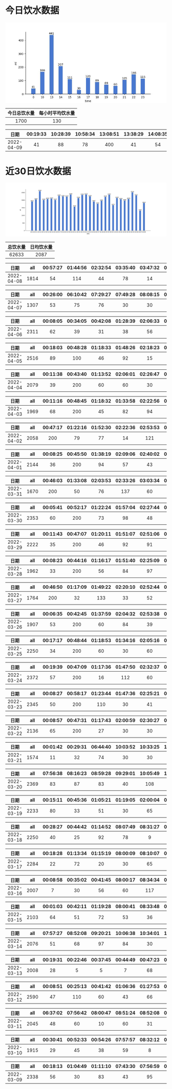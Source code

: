 # 今日饮水数据

<div align=center>
<img src="today.jpg" style="zoom: 100%;" />

| 今日总饮水量 | 每小时平均饮水量 |
| :----: | :----: |
| 1700 | 130 |
</div>

| 日期 | 00:19:33 | 10:28:39 | 10:58:34 | 13:08:51 | 13:38:29 | 14:08:35 | 14:14:47 | 14:50:28 | 15:17:09 | 15:47:25 | 16:17:57 | 17:19:10 | 17:49:23 | 18:31:42 | 18:59:49 | 19:29:27 | 20:00:41 | 20:31:04 | 21:02:04 | 21:28:21 | 22:22:52 | 22:35:32 | 23:05:33 | 23:30:54 |
| :----: | :----: | :----: | :----: | :----: | :----: | :----: | :----: | :----: | :----: | :----: | :----: | :----: | :----: | :----: | :----: | :----: | :----: | :----: | :----: | :----: | :----: | :----: | :----: | :----: |
| 2022-04-09 | 41 | 88 | 78 | 400 | 41 | 54 | 102 | 51 | 64 | 47 | 30 | 60 | 60 | 16 | 73 | 69 | 22 | 38 | 75 | 30 | 68 | 78 | 28 | 87 |

# 近30日饮水数据

<div align=center>
<img src="30.jpg"style="zoom: 100%;" />

| 总饮水量 | 日均饮水量 |
| :----: | :----: |
| 62633 | 2087 |
</div>

| 日期 | all | 00:57:27 | 01:44:56 | 02:32:54 | 03:35:40 | 03:47:32 | 08:01:09 | 08:54:26 | 09:31:54 | 10:04:15 | 10:15:36 | 10:50:03 | 11:13:42 | 12:16:16 | 12:49:00 | 13:29:34 | 14:26:17 | 14:57:30 | 15:30:30 | 16:14:34 | 16:46:19 | 17:23:29 | 17:38:15 | 18:17:59 | 19:43:37 | 20:51:45 | 22:14:41 | 23:18:41 | 23:43:33 |
| :----: | :----: | :----: | :----: | :----: | :----: | :----: | :----: | :----: | :----: | :----: | :----: | :----: | :----: | :----: | :----: | :----: | :----: | :----: | :----: | :----: | :----: | :----: | :----: | :----: | :----: | :----: | :----: | :----: | :----: |
| 2022-04-08 | 1814 | 54 | 114 | 44 | 78 | 14 | 30 | 100 | 60 | 50 | 35 | 38 | 96 | 200 | 136 | 5 | 100 | 60 | 60 | 59 | 91 | 60 | 14 | 49 | 200 | 5 | 16 | 34 | 12 |

| 日期 | all | 00:26:00 | 06:10:42 | 07:29:27 | 07:49:28 | 08:08:15 | 08:46:56 | 09:49:16 | 10:06:36 | 10:56:42 | 11:21:15 | 11:51:25 | 12:19:48 | 12:49:37 | 14:48:55 | 14:51:03 | 15:31:28 | 16:57:51 | 17:52:38 |
| :----: | :----: | :----: | :----: | :----: | :----: | :----: | :----: | :----: | :----: | :----: | :----: | :----: | :----: | :----: | :----: | :----: | :----: | :----: | :----: |
| 2022-04-07 | 1307 | 53 | 75 | 76 | 30 | 30 | 19 | 30 | 91 | 79 | 30 | 87 | 200 | 87 | 82 | 70 | 95 | 86 | 87 |

| 日期 | all | 00:08:05 | 00:34:05 | 00:42:08 | 01:28:39 | 02:06:33 | 02:32:46 | 02:43:21 | 03:15:36 | 07:56:54 | 08:01:28 | 08:20:38 | 08:48:48 | 09:21:46 | 09:43:31 | 10:04:19 | 10:38:06 | 11:10:19 | 12:38:32 | 13:01:10 | 13:31:40 | 14:07:20 | 14:37:02 | 15:06:02 | 15:32:53 | 16:02:57 | 16:33:04 | 17:15:02 | 17:49:52 | 18:15:04 | 18:35:09 | 18:57:30 | 19:26:13 | 19:53:44 | 20:24:02 | 21:08:31 | 21:35:54 | 22:15:03 | 22:31:29 | 22:36:34 | 22:49:56 | 23:34:43 | 23:54:18 | 23:59:55 |
| :----: | :----: | :----: | :----: | :----: | :----: | :----: | :----: | :----: | :----: | :----: | :----: | :----: | :----: | :----: | :----: | :----: | :----: | :----: | :----: | :----: | :----: | :----: | :----: | :----: | :----: | :----: | :----: | :----: | :----: | :----: | :----: | :----: | :----: | :----: | :----: | :----: | :----: | :----: | :----: | :----: | :----: | :----: | :----: | :----: |
| 2022-04-06 | 2311 | 62 | 39 | 31 | 38 | 56 | 22 | 30 | 57 | 90 | 55 | 62 | 52 | 60 | 76 | 13 | 76 | 49 | 200 | 35 | 82 | 40 | 32 | 58 | 32 | 22 | 72 | 38 | 62 | 30 | 64 | 96 | 89 | 51 | 35 | 33 | 60 | 89 | 81 | 17 | 30 | 25 | 40 | 30 |

| 日期 | all | 00:18:03 | 00:48:28 | 01:18:33 | 01:48:26 | 02:18:23 | 02:47:42 | 03:17:19 | 03:43:59 | 04:13:15 | 04:43:56 | 05:14:07 | 05:44:08 | 06:14:43 | 06:36:43 | 06:56:57 | 07:34:12 | 08:25:14 | 08:39:22 | 09:28:13 | 16:03:44 | 19:01:28 | 20:00:09 | 21:26:31 | 22:07:00 | 22:35:25 | 23:04:18 | 23:12:54 | 23:39:49 |
| :----: | :----: | :----: | :----: | :----: | :----: | :----: | :----: | :----: | :----: | :----: | :----: | :----: | :----: | :----: | :----: | :----: | :----: | :----: | :----: | :----: | :----: | :----: | :----: | :----: | :----: | :----: | :----: | :----: | :----: |
| 2022-04-05 | 2516 | 89 | 100 | 46 | 92 | 15 | 70 | 59 | 57 | 18 | 90 | 90 | 300 | 34 | 84 | 76 | 58 | 200 | 31 | 119 | 14 | 73 | 86 | 400 | 60 | 22 | 104 | 53 | 76 |

| 日期 | all | 00:11:38 | 00:43:40 | 01:13:52 | 02:06:01 | 02:26:47 | 03:02:12 | 03:32:56 | 04:00:45 | 04:30:47 | 05:00:27 | 06:02:58 | 07:02:44 | 07:53:10 | 08:44:39 | 08:45:14 | 14:59:26 | 18:05:29 | 18:36:19 | 19:10:43 | 19:59:28 | 20:33:47 | 21:03:39 | 21:20:37 | 22:20:37 | 22:50:59 | 23:20:24 | 23:21:02 | 23:33:49 | 23:34:07 | 23:34:23 | 23:34:40 |
| :----: | :----: | :----: | :----: | :----: | :----: | :----: | :----: | :----: | :----: | :----: | :----: | :----: | :----: | :----: | :----: | :----: | :----: | :----: | :----: | :----: | :----: | :----: | :----: | :----: | :----: | :----: | :----: | :----: | :----: | :----: | :----: | :----: |
| 2022-04-04 | 2079 | 39 | 200 | 60 | 60 | 30 | 25 | 124 | 48 | 67 | 30 | 200 | 60 | 30 | 109 | 37 | 60 | 43 | 78 | 36 | 81 | 30 | 60 | 60 | 52 | 120 | 30 | 26 | 86 | 68 | 34 | 96 |

| 日期 | all | 00:11:16 | 00:48:45 | 01:18:32 | 01:33:58 | 02:22:56 | 02:54:45 | 03:21:53 | 03:54:31 | 04:31:55 | 05:00:47 | 05:59:03 | 06:30:13 | 07:05:41 | 07:28:00 | 08:19:19 | 11:59:01 | 19:33:44 | 20:03:27 | 20:29:18 | 20:51:44 | 21:14:44 | 21:44:11 | 22:10:41 | 22:40:50 | 23:11:00 | 23:41:27 |
| :----: | :----: | :----: | :----: | :----: | :----: | :----: | :----: | :----: | :----: | :----: | :----: | :----: | :----: | :----: | :----: | :----: | :----: | :----: | :----: | :----: | :----: | :----: | :----: | :----: | :----: | :----: | :----: |
| 2022-04-03 | 1969 | 68 | 200 | 45 | 82 | 94 | 63 | 89 | 82 | 15 | 91 | 200 | 55 | 28 | 67 | 65 | 24 | 69 | 59 | 99 | 14 | 69 | 34 | 131 | 112 | 54 | 60 |

| 日期 | all | 00:47:17 | 01:22:16 | 01:52:30 | 02:22:36 | 02:53:53 | 03:23:58 | 03:53:29 | 04:18:26 | 04:38:29 | 05:14:13 | 05:44:14 | 06:14:49 | 07:00:38 | 07:32:37 | 07:51:10 | 08:27:01 | 09:01:04 | 16:31:45 | 17:06:27 | 17:40:04 | 18:31:37 | 18:42:38 | 20:28:07 | 20:40:13 | 21:20:06 | 21:35:54 | 22:05:37 | 22:35:46 | 23:06:11 | 23:32:46 |
| :----: | :----: | :----: | :----: | :----: | :----: | :----: | :----: | :----: | :----: | :----: | :----: | :----: | :----: | :----: | :----: | :----: | :----: | :----: | :----: | :----: | :----: | :----: | :----: | :----: | :----: | :----: | :----: | :----: | :----: | :----: | :----: |
| 2022-04-02 | 2058 | 200 | 79 | 77 | 14 | 121 | 73 | 32 | 94 | 17 | 89 | 200 | 58 | 105 | 124 | 30 | 61 | 44 | 43 | 32 | 30 | 66 | 19 | 7 | 62 | 51 | 30 | 76 | 81 | 40 | 103 |

| 日期 | all | 00:08:25 | 00:45:50 | 01:38:19 | 02:09:06 | 02:40:02 | 03:10:21 | 03:40:57 | 04:15:20 | 04:45:34 | 05:14:33 | 05:44:31 | 06:51:01 | 07:23:05 | 07:55:57 | 08:48:41 | 13:01:47 | 16:59:07 | 17:48:02 | 18:18:30 | 19:09:17 | 20:30:17 | 21:08:57 | 21:34:14 | 22:04:35 | 22:44:46 | 23:36:51 | 23:54:16 |
| :----: | :----: | :----: | :----: | :----: | :----: | :----: | :----: | :----: | :----: | :----: | :----: | :----: | :----: | :----: | :----: | :----: | :----: | :----: | :----: | :----: | :----: | :----: | :----: | :----: | :----: | :----: | :----: | :----: |
| 2022-04-01 | 2144 | 36 | 200 | 94 | 57 | 43 | 69 | 76 | 63 | 13 | 87 | 200 | 91 | 68 | 76 | 30 | 15 | 15 | 300 | 71 | 45 | 60 | 68 | 68 | 107 | 102 | 39 | 51 |

| 日期 | all | 00:46:03 | 01:33:08 | 02:03:53 | 02:33:26 | 03:03:34 | 03:33:28 | 03:55:10 | 04:43:07 | 04:54:36 | 05:24:35 | 06:25:20 | 06:56:03 | 07:31:55 | 07:45:07 | 08:07:40 | 08:34:55 | 13:52:32 | 19:00:30 | 19:58:43 | 20:17:20 | 20:51:29 | 21:29:06 | 21:57:05 | 22:35:12 | 23:06:32 | 23:46:21 |
| :----: | :----: | :----: | :----: | :----: | :----: | :----: | :----: | :----: | :----: | :----: | :----: | :----: | :----: | :----: | :----: | :----: | :----: | :----: | :----: | :----: | :----: | :----: | :----: | :----: | :----: | :----: | :----: |
| 2022-03-31 | 1670 | 200 | 50 | 76 | 137 | 60 | 30 | 33 | 72 | 25 | 80 | 53 | 29 | 82 | 30 | 27 | 30 | 60 | 62 | 60 | 61 | 130 | 34 | 39 | 88 | 97 | 25 |

| 日期 | all | 00:05:41 | 00:52:17 | 01:22:24 | 01:57:04 | 02:27:44 | 02:52:40 | 03:22:24 | 03:53:55 | 04:23:22 | 04:53:26 | 05:28:04 | 05:53:03 | 06:24:07 | 07:02:07 | 07:33:59 | 08:32:22 | 11:43:57 | 17:00:29 | 17:28:45 | 17:55:34 | 18:33:26 | 19:03:37 | 19:34:25 | 20:21:36 | 20:52:31 | 21:38:45 | 22:05:10 | 22:40:44 | 23:01:08 | 23:36:59 |
| :----: | :----: | :----: | :----: | :----: | :----: | :----: | :----: | :----: | :----: | :----: | :----: | :----: | :----: | :----: | :----: | :----: | :----: | :----: | :----: | :----: | :----: | :----: | :----: | :----: | :----: | :----: | :----: | :----: | :----: | :----: | :----: |
| 2022-03-30 | 2353 | 60 | 200 | 73 | 98 | 48 | 120 | 105 | 77 | 103 | 30 | 47 | 200 | 104 | 60 | 51 | 62 | 108 | 30 | 93 | 58 | 70 | 60 | 30 | 91 | 91 | 50 | 44 | 66 | 94 | 30 |

| 日期 | all | 00:11:43 | 00:47:07 | 01:20:11 | 01:51:07 | 02:51:06 | 03:20:35 | 04:22:12 | 04:39:03 | 05:07:23 | 05:53:02 | 06:23:23 | 06:54:28 | 07:31:50 | 08:30:45 | 16:01:24 | 16:21:13 | 16:51:20 | 17:17:21 | 17:35:25 | 18:05:30 | 18:52:57 | 19:22:48 | 19:54:33 | 20:25:42 | 21:09:08 | 21:47:01 | 22:18:19 | 22:47:23 | 23:02:26 | 23:35:51 |
| :----: | :----: | :----: | :----: | :----: | :----: | :----: | :----: | :----: | :----: | :----: | :----: | :----: | :----: | :----: | :----: | :----: | :----: | :----: | :----: | :----: | :----: | :----: | :----: | :----: | :----: | :----: | :----: | :----: | :----: | :----: | :----: |
| 2022-03-29 | 2222 | 35 | 200 | 46 | 92 | 91 | 13 | 88 | 69 | 114 | 200 | 38 | 35 | 70 | 30 | 83 | 107 | 30 | 98 | 77 | 42 | 300 | 21 | 59 | 30 | 30 | 30 | 85 | 64 | 17 | 28 |

| 日期 | all | 00:08:23 | 00:44:16 | 01:16:17 | 01:51:40 | 02:25:09 | 02:53:07 | 03:12:00 | 03:36:07 | 04:06:44 | 04:32:22 | 04:49:20 | 05:05:35 | 05:58:47 | 06:11:06 | 06:56:54 | 07:54:59 | 08:32:07 | 15:25:32 | 18:02:14 | 18:17:04 | 18:47:38 | 19:20:11 | 19:55:02 | 20:11:01 | 20:42:33 | 21:01:54 | 21:30:19 | 22:13:36 | 22:57:55 | 23:27:27 |
| :----: | :----: | :----: | :----: | :----: | :----: | :----: | :----: | :----: | :----: | :----: | :----: | :----: | :----: | :----: | :----: | :----: | :----: | :----: | :----: | :----: | :----: | :----: | :----: | :----: | :----: | :----: | :----: | :----: | :----: | :----: | :----: |
| 2022-03-28 | 1962 | 33 | 200 | 56 | 84 | 97 | 30 | 95 | 86 | 30 | 37 | 65 | 22 | 100 | 44 | 65 | 60 | 68 | 53 | 110 | 30 | 28 | 75 | 30 | 30 | 38 | 85 | 30 | 73 | 87 | 121 |

| 日期 | all | 00:46:50 | 01:17:09 | 01:49:22 | 02:20:10 | 02:52:44 | 03:14:20 | 03:41:31 | 04:27:25 | 04:44:21 | 05:14:34 | 05:51:01 | 06:14:43 | 06:45:58 | 07:27:52 | 08:08:57 | 08:39:08 | 16:42:15 | 17:13:29 | 17:43:29 | 18:16:50 | 18:49:45 | 19:19:55 | 19:52:51 | 20:26:34 | 20:56:50 | 21:27:49 | 22:04:05 | 22:40:27 | 23:10:35 | 23:38:56 |
| :----: | :----: | :----: | :----: | :----: | :----: | :----: | :----: | :----: | :----: | :----: | :----: | :----: | :----: | :----: | :----: | :----: | :----: | :----: | :----: | :----: | :----: | :----: | :----: | :----: | :----: | :----: | :----: | :----: | :----: | :----: | :----: |
| 2022-03-27 | 1764 | 200 | 32 | 133 | 33 | 52 | 30 | 40 | 70 | 13 | 42 | 100 | 65 | 90 | 30 | 30 | 46 | 34 | 102 | 25 | 61 | 73 | 43 | 30 | 57 | 84 | 29 | 30 | 103 | 58 | 29 |

| 日期 | all | 00:06:35 | 00:42:45 | 01:37:59 | 02:04:32 | 02:53:38 | 03:28:47 | 03:55:17 | 04:03:20 | 04:33:56 | 04:57:22 | 05:14:54 | 05:49:37 | 06:23:33 | 07:09:11 | 07:38:14 | 08:12:52 | 09:01:00 | 16:50:06 | 17:20:36 | 17:40:55 | 18:13:37 | 18:43:33 | 19:15:48 | 20:15:13 | 20:46:22 | 21:22:32 | 22:00:20 | 22:41:28 | 23:11:21 | 23:33:16 | 23:58:07 |
| :----: | :----: | :----: | :----: | :----: | :----: | :----: | :----: | :----: | :----: | :----: | :----: | :----: | :----: | :----: | :----: | :----: | :----: | :----: | :----: | :----: | :----: | :----: | :----: | :----: | :----: | :----: | :----: | :----: | :----: | :----: | :----: | :----: |
| 2022-03-26 | 1907 | 53 | 200 | 60 | 84 | 39 | 72 | 10 | 61 | 18 | 50 | 73 | 200 | 19 | 55 | 63 | 65 | 24 | 62 | 61 | 40 | 46 | 75 | 10 | 68 | 36 | 41 | 96 | 83 | 49 | 20 | 74 |

| 日期 | all | 00:17:17 | 00:48:44 | 01:18:53 | 01:34:16 | 02:05:16 | 02:30:36 | 03:11:26 | 03:41:29 | 03:53:16 | 04:14:26 | 04:36:32 | 05:29:21 | 06:04:50 | 06:45:48 | 07:19:14 | 07:37:32 | 08:11:42 | 08:19:22 | 15:44:21 | 16:04:05 | 16:19:27 | 16:43:39 | 17:02:13 | 17:18:13 | 17:42:47 | 18:39:33 | 19:09:27 | 19:39:34 | 20:17:42 | 20:47:26 | 21:21:27 | 22:29:49 | 23:17:25 | 23:30:35 | 23:48:48 |
| :----: | :----: | :----: | :----: | :----: | :----: | :----: | :----: | :----: | :----: | :----: | :----: | :----: | :----: | :----: | :----: | :----: | :----: | :----: | :----: | :----: | :----: | :----: | :----: | :----: | :----: | :----: | :----: | :----: | :----: | :----: | :----: | :----: | :----: | :----: | :----: | :----: |
| 2022-03-25 | 2250 | 34 | 200 | 60 | 30 | 60 | 60 | 20 | 53 | 64 | 59 | 43 | 70 | 36 | 39 | 71 | 66 | 55 | 75 | 68 | 96 | 30 | 74 | 84 | 21 | 79 | 300 | 57 | 11 | 30 | 49 | 55 | 38 | 71 | 51 | 41 |

| 日期 | all | 00:19:39 | 00:47:09 | 01:17:36 | 01:47:50 | 02:32:37 | 03:31:56 | 04:05:09 | 04:35:30 | 05:05:29 | 05:47:25 | 06:22:18 | 06:55:38 | 07:27:55 | 08:08:17 | 12:40:50 | 16:00:45 | 16:30:54 | 17:00:45 | 17:30:53 | 18:00:13 | 18:37:48 | 19:07:33 | 19:30:23 | 20:11:01 | 21:12:00 | 21:35:45 | 22:24:31 | 22:36:26 | 22:57:56 | 23:30:15 |
| :----: | :----: | :----: | :----: | :----: | :----: | :----: | :----: | :----: | :----: | :----: | :----: | :----: | :----: | :----: | :----: | :----: | :----: | :----: | :----: | :----: | :----: | :----: | :----: | :----: | :----: | :----: | :----: | :----: | :----: | :----: | :----: |
| 2022-03-24 | 2372 | 57 | 200 | 16 | 112 | 60 | 60 | 60 | 77 | 96 | 300 | 76 | 30 | 72 | 89 | 69 | 13 | 60 | 7 | 51 | 400 | 39 | 55 | 60 | 30 | 29 | 40 | 51 | 62 | 92 | 9 |

| 日期 | all | 00:08:27 | 00:58:17 | 01:23:44 | 01:47:36 | 02:25:21 | 03:00:54 | 03:33:25 | 03:51:18 | 04:40:10 | 05:10:39 | 05:49:33 | 06:31:34 | 07:06:13 | 07:47:16 | 08:39:22 | 09:10:05 | 16:41:15 | 17:05:03 | 17:36:56 | 17:42:55 | 18:03:01 | 18:05:25 | 20:25:16 | 21:13:52 | 21:28:22 | 21:36:28 | 21:50:42 | 22:19:08 | 22:32:36 | 23:07:53 | 23:29:28 | 23:49:02 |
| :----: | :----: | :----: | :----: | :----: | :----: | :----: | :----: | :----: | :----: | :----: | :----: | :----: | :----: | :----: | :----: | :----: | :----: | :----: | :----: | :----: | :----: | :----: | :----: | :----: | :----: | :----: | :----: | :----: | :----: | :----: | :----: | :----: | :----: |
| 2022-03-23 | 2345 | 50 | 200 | 110 | 30 | 41 | 48 | 67 | 35 | 12 | 90 | 200 | 35 | 30 | 149 | 72 | 101 | 30 | 60 | 200 | 30 | 30 | 72 | 33 | 56 | 60 | 86 | 72 | 55 | 103 | 60 | 64 | 64 |

| 日期 | all | 00:08:57 | 00:47:31 | 01:17:43 | 02:00:59 | 02:30:27 | 03:00:37 | 03:31:24 | 04:10:08 | 04:53:05 | 05:17:54 | 06:00:45 | 07:49:11 | 08:14:19 | 12:54:58 | 16:05:59 | 16:17:11 | 16:47:30 | 17:06:11 | 17:26:56 | 17:56:43 | 18:26:39 | 18:57:20 | 19:27:22 | 19:57:24 | 20:19:08 | 20:51:03 | 21:25:00 | 21:55:55 | 22:16:38 | 22:35:14 | 23:01:24 | 23:01:37 | 23:35:09 |
| :----: | :----: | :----: | :----: | :----: | :----: | :----: | :----: | :----: | :----: | :----: | :----: | :----: | :----: | :----: | :----: | :----: | :----: | :----: | :----: | :----: | :----: | :----: | :----: | :----: | :----: | :----: | :----: | :----: | :----: | :----: | :----: | :----: | :----: | :----: |
| 2022-03-22 | 2136 | 65 | 200 | 27 | 30 | 30 | 30 | 78 | 5 | 42 | 41 | 340 | 30 | 65 | 58 | 30 | 57 | 99 | 73 | 49 | 23 | 71 | 93 | 64 | 32 | 30 | 60 | 36 | 53 | 69 | 90 | 30 | 42 | 94 |

| 日期 | all | 00:01:42 | 00:29:31 | 06:44:40 | 10:03:52 | 10:33:25 | 11:06:25 | 11:36:25 | 12:00:07 | 12:11:18 | 12:41:42 | 13:11:26 | 13:41:43 | 14:03:24 | 14:32:50 | 15:02:34 | 15:32:39 | 16:02:37 | 16:10:12 | 16:33:17 | 17:05:19 | 17:44:21 | 18:03:34 | 18:17:14 | 20:26:41 | 20:37:34 | 21:04:56 | 21:35:18 | 22:11:35 | 22:25:26 | 22:26:17 | 22:48:04 | 23:41:15 | 23:42:00 |
| :----: | :----: | :----: | :----: | :----: | :----: | :----: | :----: | :----: | :----: | :----: | :----: | :----: | :----: | :----: | :----: | :----: | :----: | :----: | :----: | :----: | :----: | :----: | :----: | :----: | :----: | :----: | :----: | :----: | :----: | :----: | :----: | :----: | :----: | :----: |
| 2022-03-21 | 1574 | 11 | 32 | 74 | 30 | 30 | 30 | 63 | 46 | 30 | 10 | 84 | 70 | 15 | 83 | 29 | 40 | 55 | 93 | 25 | 40 | 74 | 6 | 15 | 59 | 59 | 73 | 60 | 100 | 30 | 21 | 70 | 92 | 25 |

| 日期 | all | 07:56:38 | 08:16:23 | 08:59:28 | 09:29:01 | 10:05:49 | 10:30:52 | 11:00:25 | 11:46:44 | 12:14:54 | 13:01:03 | 13:53:47 | 14:37:34 | 15:02:26 | 16:04:34 | 16:25:11 | 17:25:15 | 17:50:15 | 18:13:58 | 18:40:08 | 19:11:54 | 19:34:57 | 20:20:38 | 20:54:52 | 21:36:14 | 22:04:37 | 22:37:53 | 23:22:52 | 23:39:07 | 23:49:56 |
| :----: | :----: | :----: | :----: | :----: | :----: | :----: | :----: | :----: | :----: | :----: | :----: | :----: | :----: | :----: | :----: | :----: | :----: | :----: | :----: | :----: | :----: | :----: | :----: | :----: | :----: | :----: | :----: | :----: | :----: | :----: |
| 2022-03-20 | 2369 | 83 | 87 | 83 | 40 | 108 | 26 | 30 | 43 | 200 | 80 | 50 | 60 | 63 | 57 | 68 | 200 | 51 | 14 | 105 | 12 | 88 | 70 | 58 | 400 | 44 | 60 | 30 | 73 | 86 |

| 日期 | all | 00:15:11 | 00:45:36 | 01:05:21 | 01:19:05 | 02:00:04 | 07:56:04 | 08:06:59 | 08:28:43 | 09:07:15 | 09:29:13 | 10:04:16 | 10:35:10 | 11:04:24 | 11:36:27 | 12:24:04 | 12:54:27 | 13:05:19 | 13:40:50 | 14:10:33 | 14:16:29 | 14:23:51 | 14:38:38 | 15:03:38 | 15:33:13 | 16:04:40 | 16:35:24 | 17:17:25 | 18:06:42 | 18:37:01 | 19:07:31 | 19:38:21 | 20:11:55 | 20:41:55 | 21:48:38 | 22:05:07 | 22:37:06 | 23:22:49 | 23:34:27 |
| :----: | :----: | :----: | :----: | :----: | :----: | :----: | :----: | :----: | :----: | :----: | :----: | :----: | :----: | :----: | :----: | :----: | :----: | :----: | :----: | :----: | :----: | :----: | :----: | :----: | :----: | :----: | :----: | :----: | :----: | :----: | :----: | :----: | :----: | :----: | :----: | :----: | :----: | :----: | :----: |
| 2022-03-19 | 2233 | 80 | 33 | 51 | 30 | 65 | 70 | 45 | 30 | 102 | 73 | 71 | 52 | 30 | 84 | 200 | 27 | 58 | 65 | 30 | 30 | 30 | 30 | 30 | 30 | 30 | 39 | 200 | 69 | 95 | 18 | 100 | 30 | 78 | 11 | 71 | 16 | 83 | 47 |

| 日期 | all | 00:28:27 | 00:44:42 | 01:14:52 | 08:07:49 | 08:31:27 | 08:52:01 | 09:30:56 | 10:12:23 | 10:41:00 | 11:28:23 | 12:24:02 | 12:54:32 | 13:02:40 | 13:36:45 | 14:04:29 | 14:38:47 | 15:01:39 | 15:16:11 | 16:22:13 | 17:21:18 | 17:57:15 | 18:28:10 | 18:58:35 | 19:28:53 | 20:01:01 | 20:23:38 | 21:28:06 | 21:58:26 | 22:33:04 | 22:50:39 | 23:21:22 | 23:47:48 |
| :----: | :----: | :----: | :----: | :----: | :----: | :----: | :----: | :----: | :----: | :----: | :----: | :----: | :----: | :----: | :----: | :----: | :----: | :----: | :----: | :----: | :----: | :----: | :----: | :----: | :----: | :----: | :----: | :----: | :----: | :----: | :----: | :----: | :----: |
| 2022-03-18 | 2250 | 40 | 25 | 92 | 78 | 9 | 13 | 76 | 69 | 55 | 10 | 200 | 7 | 61 | 51 | 28 | 37 | 77 | 60 | 86 | 200 | 32 | 81 | 82 | 30 | 62 | 19 | 400 | 73 | 41 | 53 | 15 | 88 |

| 日期 | all | 00:18:28 | 01:13:34 | 01:15:19 | 08:00:09 | 08:10:07 | 08:36:40 | 09:17:06 | 10:01:00 | 10:44:23 | 11:21:53 | 12:24:47 | 12:58:31 | 13:39:04 | 14:35:39 | 14:39:20 | 15:12:53 | 16:04:27 | 16:41:35 | 17:21:48 | 18:01:49 | 18:23:52 | 19:09:25 | 19:41:31 | 19:53:52 | 20:24:45 | 21:11:19 | 21:35:44 | 22:05:18 | 22:37:08 | 22:53:00 | 23:52:39 |
| :----: | :----: | :----: | :----: | :----: | :----: | :----: | :----: | :----: | :----: | :----: | :----: | :----: | :----: | :----: | :----: | :----: | :----: | :----: | :----: | :----: | :----: | :----: | :----: | :----: | :----: | :----: | :----: | :----: | :----: | :----: | :----: | :----: |
| 2022-03-17 | 2284 | 22 | 72 | 20 | 30 | 65 | 46 | 65 | 60 | 60 | 28 | 200 | 93 | 62 | 21 | 22 | 77 | 56 | 54 | 200 | 42 | 43 | 87 | 29 | 32 | 58 | 450 | 30 | 57 | 78 | 52 | 73 |

| 日期 | all | 00:08:58 | 00:35:02 | 00:41:45 | 08:00:17 | 08:34:34 | 08:50:53 | 09:35:32 | 10:04:56 | 10:28:07 | 10:59:31 | 11:37:28 | 12:16:12 | 12:47:11 | 13:00:44 | 13:32:55 | 14:56:15 | 15:16:07 | 15:49:19 | 17:19:19 | 17:52:09 | 18:31:42 | 19:36:53 | 19:58:23 | 20:39:41 | 21:14:31 | 21:44:25 | 22:14:32 | 22:31:49 | 23:13:00 | 23:20:07 | 23:37:59 | 23:54:02 |
| :----: | :----: | :----: | :----: | :----: | :----: | :----: | :----: | :----: | :----: | :----: | :----: | :----: | :----: | :----: | :----: | :----: | :----: | :----: | :----: | :----: | :----: | :----: | :----: | :----: | :----: | :----: | :----: | :----: | :----: | :----: | :----: | :----: | :----: |
| 2022-03-16 | 2007 | 7 | 30 | 56 | 60 | 117 | 12 | 70 | 55 | 23 | 117 | 81 | 200 | 60 | 45 | 48 | 74 | 73 | 62 | 200 | 41 | 13 | 66 | 70 | 26 | 99 | 51 | 39 | 45 | 45 | 49 | 43 | 30 |

| 日期 | all | 00:01:03 | 00:42:11 | 01:19:28 | 08:00:41 | 08:33:48 | 08:57:51 | 09:29:22 | 10:13:42 | 10:50:09 | 11:56:52 | 12:19:50 | 12:56:03 | 13:32:22 | 14:11:30 | 14:44:57 | 15:15:00 | 15:45:53 | 16:17:55 | 16:45:33 | 17:43:48 | 18:04:43 | 18:34:25 | 18:58:08 | 19:23:10 | 19:54:44 | 20:54:19 | 21:26:56 | 21:37:39 | 21:59:05 | 22:29:39 | 22:59:37 | 23:15:25 | 23:23:52 | 23:44:51 |
| :----: | :----: | :----: | :----: | :----: | :----: | :----: | :----: | :----: | :----: | :----: | :----: | :----: | :----: | :----: | :----: | :----: | :----: | :----: | :----: | :----: | :----: | :----: | :----: | :----: | :----: | :----: | :----: | :----: | :----: | :----: | :----: | :----: | :----: | :----: | :----: |
| 2022-03-15 | 2103 | 64 | 51 | 72 | 53 | 36 | 16 | 71 | 97 | 81 | 22 | 200 | 106 | 12 | 71 | 60 | 53 | 78 | 55 | 68 | 200 | 21 | 16 | 90 | 37 | 34 | 56 | 10 | 15 | 80 | 40 | 51 | 68 | 92 | 27 |

| 日期 | all | 07:57:27 | 08:52:08 | 09:20:21 | 10:06:38 | 10:34:01 | 10:50:45 | 11:10:32 | 11:41:11 | 12:15:08 | 13:08:19 | 13:38:23 | 14:11:30 | 14:43:30 | 15:13:21 | 15:44:13 | 16:14:23 | 16:45:46 | 17:21:25 | 18:18:16 | 18:48:27 | 19:24:45 | 19:56:42 | 20:42:38 | 21:12:31 | 21:53:41 | 22:26:14 | 22:52:17 | 22:57:43 | 23:14:10 | 23:44:25 |
| :----: | :----: | :----: | :----: | :----: | :----: | :----: | :----: | :----: | :----: | :----: | :----: | :----: | :----: | :----: | :----: | :----: | :----: | :----: | :----: | :----: | :----: | :----: | :----: | :----: | :----: | :----: | :----: | :----: | :----: | :----: | :----: |
| 2022-03-14 | 2076 | 51 | 68 | 97 | 84 | 30 | 54 | 12 | 58 | 200 | 97 | 55 | 92 | 32 | 67 | 38 | 33 | 75 | 200 | 91 | 21 | 44 | 84 | 76 | 35 | 80 | 30 | 64 | 74 | 54 | 80 |

| 日期 | all | 00:19:31 | 00:22:46 | 00:37:45 | 00:44:49 | 00:47:23 | 07:59:54 | 08:49:01 | 09:15:41 | 09:46:11 | 10:01:06 | 10:29:35 | 11:08:10 | 11:29:50 | 12:18:24 | 13:03:50 | 13:58:18 | 14:46:28 | 15:16:52 | 15:49:09 | 16:17:41 | 16:48:06 | 17:26:56 | 18:03:19 | 18:41:49 | 19:14:50 | 19:55:52 | 20:25:55 | 20:44:20 | 21:25:25 | 21:55:34 | 22:09:39 | 22:30:46 | 22:36:44 | 23:06:26 | 23:27:49 | 23:53:43 |
| :----: | :----: | :----: | :----: | :----: | :----: | :----: | :----: | :----: | :----: | :----: | :----: | :----: | :----: | :----: | :----: | :----: | :----: | :----: | :----: | :----: | :----: | :----: | :----: | :----: | :----: | :----: | :----: | :----: | :----: | :----: | :----: | :----: | :----: | :----: | :----: | :----: | :----: |
| 2022-03-13 | 2008 | 28 | 5 | 5 | 7 | 68 | 60 | 38 | 76 | 8 | 80 | 40 | 30 | 98 | 200 | 75 | 30 | 79 | 10 | 30 | 71 | 77 | 200 | 46 | 70 | 46 | 24 | 85 | 36 | 26 | 35 | 38 | 88 | 111 | 61 | 22 | 5 |

| 日期 | all | 00:08:51 | 00:25:13 | 00:41:42 | 01:06:36 | 01:27:53 | 01:53:50 | 02:06:18 | 07:58:27 | 08:01:09 | 08:47:11 | 09:06:58 | 09:26:22 | 09:57:44 | 10:22:42 | 10:51:17 | 11:43:46 | 12:18:39 | 12:48:24 | 13:15:49 | 13:55:50 | 14:11:50 | 14:35:31 | 15:05:39 | 15:46:44 | 16:36:29 | 17:16:09 | 17:49:42 | 18:20:25 | 18:53:16 | 19:25:55 | 20:22:18 | 21:22:37 | 22:03:38 | 22:22:06 | 23:04:11 | 23:25:26 | 23:36:58 | 23:40:22 |
| :----: | :----: | :----: | :----: | :----: | :----: | :----: | :----: | :----: | :----: | :----: | :----: | :----: | :----: | :----: | :----: | :----: | :----: | :----: | :----: | :----: | :----: | :----: | :----: | :----: | :----: | :----: | :----: | :----: | :----: | :----: | :----: | :----: | :----: | :----: | :----: | :----: | :----: | :----: | :----: |
| 2022-03-12 | 2590 | 47 | 110 | 60 | 43 | 66 | 99 | 23 | 58 | 24 | 13 | 33 | 55 | 16 | 71 | 10 | 85 | 200 | 8 | 63 | 30 | 27 | 19 | 75 | 89 | 86 | 200 | 54 | 68 | 27 | 32 | 119 | 450 | 58 | 56 | 53 | 30 | 30 | 3 |

| 日期 | all | 06:37:02 | 07:56:42 | 08:00:47 | 08:51:24 | 08:52:08 | 09:24:14 | 10:01:48 | 10:28:06 | 11:38:43 | 12:18:39 | 12:48:58 | 13:07:23 | 13:28:55 | 14:04:29 | 14:30:50 | 15:00:05 | 15:28:45 | 16:11:34 | 17:25:01 | 17:44:20 | 18:15:25 | 19:10:29 | 19:51:21 | 20:06:10 | 21:04:23 | 21:31:07 | 21:48:02 | 22:18:30 | 23:03:01 | 23:17:12 | 23:47:09 | 23:47:38 |
| :----: | :----: | :----: | :----: | :----: | :----: | :----: | :----: | :----: | :----: | :----: | :----: | :----: | :----: | :----: | :----: | :----: | :----: | :----: | :----: | :----: | :----: | :----: | :----: | :----: | :----: | :----: | :----: | :----: | :----: | :----: | :----: | :----: | :----: |
| 2022-03-11 | 2045 | 48 | 60 | 10 | 60 | 31 | 51 | 57 | 73 | 65 | 200 | 57 | 34 | 62 | 88 | 63 | 46 | 65 | 90 | 200 | 61 | 76 | 37 | 25 | 66 | 64 | 54 | 11 | 99 | 57 | 18 | 54 | 63 |

| 日期 | all | 00:30:41 | 00:52:33 | 00:54:26 | 07:57:57 | 08:32:12 | 09:04:51 | 09:36:13 | 10:13:34 | 10:47:43 | 11:33:26 | 12:28:22 | 13:00:19 | 13:39:05 | 14:13:11 | 14:45:11 | 15:04:06 | 15:35:19 | 16:05:28 | 16:36:34 | 17:36:11 | 18:06:34 | 18:41:00 | 19:14:45 | 19:49:05 | 20:25:37 | 20:55:46 | 21:25:23 | 21:35:24 | 22:05:40 | 22:35:24 | 23:12:11 | 23:18:38 |
| :----: | :----: | :----: | :----: | :----: | :----: | :----: | :----: | :----: | :----: | :----: | :----: | :----: | :----: | :----: | :----: | :----: | :----: | :----: | :----: | :----: | :----: | :----: | :----: | :----: | :----: | :----: | :----: | :----: | :----: | :----: | :----: | :----: | :----: |
| 2022-03-10 | 1915 | 29 | 45 | 38 | 59 | 8 | 35 | 49 | 88 | 76 | 46 | 200 | 43 | 10 | 100 | 84 | 20 | 77 | 65 | 87 | 200 | 24 | 48 | 37 | 74 | 17 | 17 | 104 | 32 | 5 | 102 | 66 | 30 |

| 日期 | all | 00:18:13 | 01:04:49 | 01:11:10 | 07:43:30 | 07:56:59 | 08:17:23 | 09:18:25 | 10:01:23 | 10:15:00 | 10:57:17 | 11:19:54 | 12:19:43 | 13:02:35 | 13:33:39 | 14:12:42 | 14:38:27 | 15:12:36 | 16:03:09 | 16:41:10 | 17:23:15 | 17:54:05 | 18:35:02 | 19:08:13 | 19:59:57 | 21:11:32 | 22:14:39 | 22:22:34 | 22:38:55 | 23:43:07 | 23:57:02 |
| :----: | :----: | :----: | :----: | :----: | :----: | :----: | :----: | :----: | :----: | :----: | :----: | :----: | :----: | :----: | :----: | :----: | :----: | :----: | :----: | :----: | :----: | :----: | :----: | :----: | :----: | :----: | :----: | :----: | :----: | :----: | :----: |
| 2022-03-09 | 2338 | 56 | 30 | 83 | 43 | 95 | 20 | 43 | 98 | 94 | 50 | 5 | 200 | 62 | 77 | 38 | 61 | 78 | 58 | 44 | 200 | 53 | 34 | 55 | 52 | 450 | 62 | 30 | 66 | 48 | 53 |

